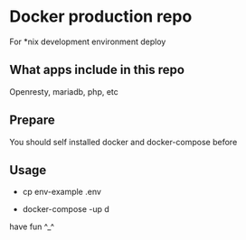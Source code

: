 # Docker production repo

For *nix development environment deploy 

## What apps include in this repo

Openresty, mariadb, php, etc

## Prepare

You should self installed docker and docker-compose before 

## Usage

* cp env-example .env

* docker-compose -up d

have fun ^_^
